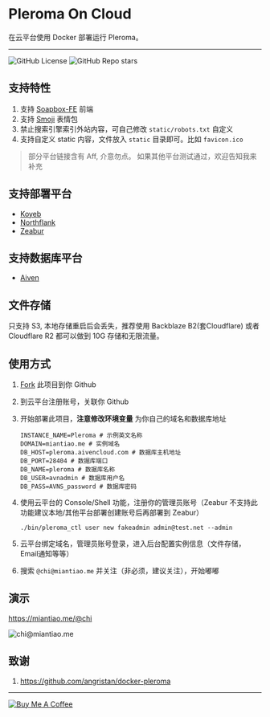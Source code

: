 # Pleroma On Cloud

在云平台使用 Docker 部署运行 Pleroma。

---

![GitHub License](https://img.shields.io/github/license/ccbikai/pleroma-on-cloud)
![GitHub Repo stars](https://img.shields.io/github/stars/ccbikai/pleroma-on-cloud)

## 支持特性

1. 支持 [Soapbox-FE](https://soapbox.pub/) 前端
2. 支持 [Smoji](https://github.com/DejavuMoe/Smoji) 表情包
3. 禁止搜索引擎索引外站内容，可自己修改 `static/robots.txt` 自定义
4. 支持自定义 static 内容，文件放入 `static` 目录即可。比如 `favicon.ico`

> 部分平台链接含有 Aff, 介意勿点。 如果其他平台测试通过，欢迎告知我来补充

## 支持部署平台

- [Koyeb](https://app.koyeb.com/)
- [Northflank](https://northflank.com/)
- [Zeabur](https://s.mt.ci/WrK7Dc)

## 支持数据库平台

- [Aiven](https://s.mt.ci/dgQGhM)

## 文件存储

只支持 S3, 本地存储重启后会丢失，推荐使用 Backblaze B2(套Cloudflare) 或者 Cloudflare R2 都可以做到 10G 存储和无限流量。

## 使用方式

1. [Fork](https://github.com/ccbikai/pleroma-on-cloud/fork) 此项目到你 Github
2. 到云平台注册账号，关联你 Github
3. 开始部署此项目，**注意修改环境变量** 为你自己的域名和数据库地址

    ```env
    INSTANCE_NAME=Pleroma # 示例英文名称
    DOMAIN=miantiao.me # 实例域名
    DB_HOST=pleroma.aivencloud.com # 数据库主机地址
    DB_PORT=28404 # 数据库端口
    DB_NAME=pleroma # 数据库名称
    DB_USER=avnadmin # 数据库用户名
    DB_PASS=AVNS_password # 数据库密码
    ```

4. 使用云平台的 Console/Shell 功能，注册你的管理员账号（Zeabur 不支持此功能建议本地/其他平台部署创建账号后再部署到 Zeabur）

    `./bin/pleroma_ctl user new fakeadmin admin@test.net --admin`

5. 云平台绑定域名，管理员账号登录，进入后台配置实例信息（文件存储，Email通知等等）

6. 搜索 `@chi@miantiao.me` 并关注（非必须，建议关注），开始嘟嘟

## 演示

<https://miantiao.me/@chi>

![chi@miantiao.me](https://static.miantiao.me/share/nNbzS2/miantiao.me_chi.jpg)

## 致谢

1. <https://github.com/angristan/docker-pleroma>

---

[![Buy Me A Coffee](https://static.miantiao.me/share/0WmsVP/CcmGr8.png)](https://www.buymeacoffee.com/ccbikai)

